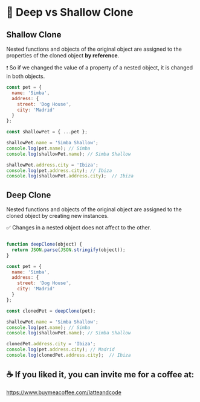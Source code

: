 # 🙉 Deep vs Shallow Clone

## Shallow Clone

Nested functions and objects of the original object are assigned to the properties of the cloned object **by reference**.

❗️ So if we changed the value of a property of a nested object, it is changed in both objects.

```js
const pet = {
  name: 'Simba',
  address: {
    street: 'Dog House',
    city: 'Madrid'
  }
};

const shallowPet = { ...pet };

shallowPet.name = 'Simba Shallow';
console.log(pet.name); // Simba
console.log(shallowPet.name); // Simba Shallow

shallowPet.address.city = 'Ibiza';
console.log(pet.address.city); // Ibiza
console.log(shallowPet.address.city);  // Ibiza
```

## Deep Clone

Nested functions and objects of the original object are assigned to the cloned object by creating new instances. 

✅ Changes in a nested object does not affect to the other. 

```js

function deepClone(object) {
  return JSON.parse(JSON.stringify(object));
}

const pet = {
  name: 'Simba',
  address: {
    street: 'Dog House',
    city: 'Madrid'
  }
};

const clonedPet = deepClone(pet);

shallowPet.name = 'Simba Shallow';
console.log(pet.name); // Simba
console.log(shallowPet.name); // Simba Shallow

clonedPet.address.city = 'Ibiza';
console.log(pet.address.city); // Madrid
console.log(clonedPet.address.city);  // Ibiza
```

## ☕️ If you liked it, you can invite me for a coffee at:

https://www.buymeacoffee.com/latteandcode